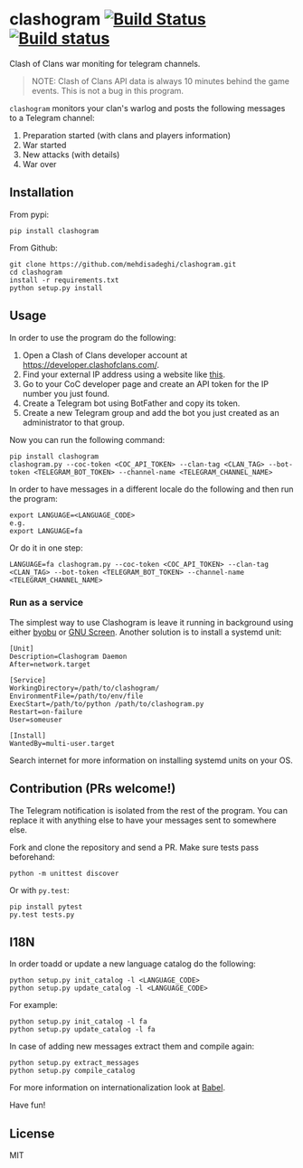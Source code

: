 # clashogram [![Build Status](https://travis-ci.org/mehdisadeghi/clashogram.svg?branch=master)](https://travis-ci.org/mehdisadeghi/clashogram) [![Build status](https://ci.appveyor.com/api/projects/status/ovixrhmsp3og4nt4/branch/master?svg=true)](https://ci.appveyor.com/project/mehdisadeghi/clashogram/branch/master)
Clash of Clans war moniting for telegram channels.

> NOTE: Clash of Clans API data is always 10 minutes behind the game events. This is not a bug in this program.

`clashogram` monitors your clan's warlog and posts the following messages to a Telegram channel:
1. Preparation started (with clans and players information)
2. War started
3. New attacks (with details)
4. War over


## Installation
From pypi:
```
pip install clashogram
```
From Github:
```
git clone https://github.com/mehdisadeghi/clashogram.git
cd clashogram
install -r requirements.txt
python setup.py install
```

## Usage
In order to use the program do the following:

1. Open a Clash of Clans developer account at https://developer.clashofclans.com/.
2. Find your external IP address using a website like [this](https://whatismyipaddress.com/).
3. Go to your CoC developer page and create an API token for the IP number you just found.
4. Create a Telegram bot using BotFather and copy its token.
5. Create a new Telegram group and add the bot you just created as an administrator to that group.

Now you can run the following command:
```
pip install clashogram
clashogram.py --coc-token <COC_API_TOKEN> --clan-tag <CLAN_TAG> --bot-token <TELEGRAM_BOT_TOKEN> --channel-name <TELEGRAM_CHANNEL_NAME>
```

In order to have messages in a different locale do the following and then run the program:
```
export LANGUAGE=<LANGUAGE_CODE>
e.g.
export LANGUAGE=fa
```

Or do it in one step:
```
LANGUAGE=fa clashogram.py --coc-token <COC_API_TOKEN> --clan-tag <CLAN_TAG> --bot-token <TELEGRAM_BOT_TOKEN> --channel-name <TELEGRAM_CHANNEL_NAME>
```

### Run as a service
The simplest way to use Clashogram is leave it running in background using either [byobu](byobu.org) or [GNU Screen](https://www.gnu.org/software/screen/). Another solution is to install a systemd unit:

```
[Unit]
Description=Clashogram Daemon
After=network.target

[Service]
WorkingDirectory=/path/to/clashogram/
EnvironmentFile=/path/to/env/file
ExecStart=/path/to/python /path/to/clashogram.py
Restart=on-failure
User=someuser

[Install]
WantedBy=multi-user.target
```

Search internet for more information on installing systemd units on your OS.

## Contribution (PRs welcome!)
The Telegram notification is isolated from the rest of the program. You can replace it with anything else to have your messages sent to somewhere else.

Fork and clone the repository and send a PR. Make sure tests pass beforehand:
```
python -m unittest discover
```
Or with `py.test`:
```
pip install pytest
py.test tests.py
```

## I18N
In order toadd or update a new language catalog do the following:
```
python setup.py init_catalog -l <LANGUAGE_CODE>
python setup.py update_catalog -l <LANGUAGE_CODE>
```
For example:
```
python setup.py init_catalog -l fa
python setup.py update_catalog -l fa
```

In case of adding new messages extract them and compile again:
```
python setup.py extract_messages
python setup.py compile_catalog
```

For more information on internationalization look at [Babel](http://babel.pocoo.org/en/latest/setup.html).

Have fun!

## License
MIT
